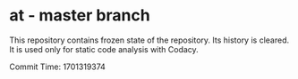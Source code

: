 # at - master branch

This repository contains frozen state of the repository.
Its history is cleared. It is used only for static code
analysis with Codacy.

Commit Time: 1701319374